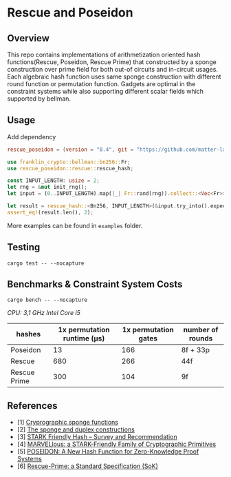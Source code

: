 # Rescue and Poseidon
## Overview
This repo contains implementations of arithmetization oriented hash functions(Rescue, Poseidon, Rescue Prime) that constructed by a sponge construction over prime field for both out-of circuits and in-circuit usages. Each algebraic hash function uses same sponge construction with different round function or permutation function. Gadgets are optimal in the constraint systems while also supporting different scalar fields which supported by bellman. 

## Usage
Add dependency
```toml
rescue_poseidon = {version = "0.4", git = "https://github.com/matter-labs/rescue-poseidon"}
```

```rust
use franklin_crypto::bellman::bn256::Fr;
use rescue_poseidon::rescue::rescue_hash;

const INPUT_LENGTH: usize = 2;
let rng = &mut init_rng();
let input = (0..INPUT_LENGTH).map(|_| Fr::rand(rng)).collect::<Vec<Fr>>();

let result = rescue_hash::<Bn256, INPUT_LENGTH>(&input.try_into().expect("constant array"));
assert_eq!(result.len(), 2);
```
More examples can be found in `examples` folder.


## Testing
`cargo test -- --nocapture`

## Benchmarks & Constraint System Costs
`cargo bench -- --nocapture`


_CPU: 3,1 GHz Intel Core i5_

| hashes    | 1x permutation runtime (μs) | 1x permutation gates | number of rounds |
| --- | -------- | -------- | -------- |
| Poseidon   | 13     | 166     | 8f + 33p     |
| Rescue   | 680     | 266     | 44f     |
| Rescue Prime   | 300     | 104     | 9f     |



## References
- [1] [Cryprographic sponge functions](https://keccak.team/files/CSF-0.1.pdf)
- [2] [The sponge and duplex constructions](https://keccak.team/sponge_duplex.html)
- [3] [STARK Friendly Hash – Survey and Recommendation](https://eprint.iacr.org/2020/948.pdf)
- [4] [MARVELlous: a STARK-Friendly Family of Cryptographic Primitives](https://eprint.iacr.org/2018/1098.pdf)
- [5] [POSEIDON: A New Hash Function for Zero-Knowledge Proof Systems](https://eprint.iacr.org/2019/458.pdf)
- [6] [Rescue-Prime: a Standard Specification (SoK)](https://eprint.iacr.org/2020/1143.pdf)